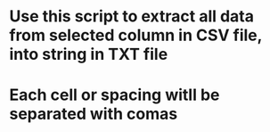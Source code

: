 # Use this script to extract all data from selected column in CSV file, into string in TXT file
# Each cell or spacing witll be separated with comas
